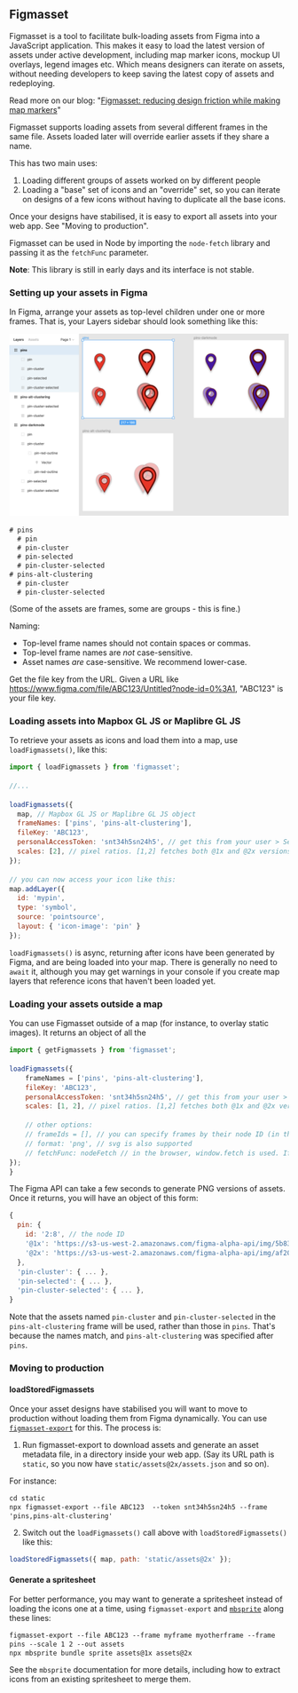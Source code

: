 ## Figmasset

Figmasset is a tool to facilitate bulk-loading assets from Figma into a JavaScript application. This makes it easy to load the latest version of assets under active development, including map marker icons, mockup UI overlays, legend images etc. Which means designers can iterate on assets, without needing developers to keep saving the latest copy of assets and redeploying.

Read more on our blog: "[Figmasset: reducing design friction while making map markers](https://hi.stamen.com/figmasset-reducing-design-friction-while-making-map-markers-ea2d90cb061d)"

Figmasset supports loading assets from several different frames in the same file. Assets loaded later will override earlier assets if they share a name.

This has two main uses:

1. Loading different groups of assets worked on by different people
2. Loading a "base" set of icons and an "override" set, so you can iterate on designs of a few icons without having to duplicate all the base icons.

Once your designs have stabilised, it is easy to export all assets into your web app. See "Moving to production".

Figmasset can be used in Node by importing the `node-fetch` library and passing it as the `fetchFunc` parameter.

**Note**: This library is still in early days and its interface is not stable.

### Setting up your assets in Figma

In Figma, arrange your assets as top-level children under one or more frames. That is, your Layers sidebar should look something like this:

![](layout.png)


```
# pins
  # pin
  # pin-cluster
  # pin-selected
  # pin-cluster-selected
# pins-alt-clustering
  # pin-cluster
  # pin-cluster-selected
```

(Some of the assets are frames, some are groups - this is fine.)

Naming:

* Top-level frame names should not contain spaces or commas.
* Top-level frame names are *not* case-sensitive.
* Asset names *are* case-sensitive. We recommend lower-case.

Get the file key from the URL. Given a URL like https://www.figma.com/file/ABC123/Untitled?node-id=0%3A1, "ABC123" is your file key.

### Loading assets into Mapbox GL JS or Maplibre GL JS

To retrieve your assets as icons and load them into a map, use `loadFigmassets()`, like this:

```js
import { loadFigmassets } from 'figmasset';

//...

loadFigmassets({
  map, // Mapbox GL JS or Maplibre GL JS object
  frameNames: ['pins', 'pins-alt-clustering'],
  fileKey: 'ABC123',
  personalAccessToken: 'snt34h5sn24h5', // get this from your user > Settings page. Be careful who you expose this to, it provides unrestricted access to your account
  scales: [2], // pixel ratios. [1,2] fetches both @1x and @2x versions of each asset.
});

// you can now access your icon like this:
map.addLayer({
  id: 'mypin',
  type: 'symbol',
  source: 'pointsource',
  layout: { 'icon-image': 'pin' }
});
```

`loadFigmassets()` is async, returning after icons have been generated by Figma, and are being loaded into your map. There is generally no need to `await` it, although you may get warnings in your console if you create map layers that reference icons that haven't been loaded yet.

### Loading your assets outside a map

You can use Figmasset outside of a map (for instance, to overlay static images). It returns an object of all the

```js
import { getFigmassets } from 'figmasset';

loadFigmassets({
    frameNames = ['pins', 'pins-alt-clustering'],
    fileKey: 'ABC123',
    personalAccessToken: 'snt34h5sn24h5', // get this from your user > Settings page. Be careful who you expose this to, it provides unrestricted access to your account
    scales: [1, 2], // pixel ratios. [1,2] fetches both @1x and @2x versions of each asset.

    // other options:
    // frameIds = [], // you can specify frames by their node ID (in the URL) instead of frameNames
    // format: 'png', // svg is also supported
    // fetchFunc: nodeFetch // in the browser, window.fetch is used. If using in Node, pass in the node-fetch library.
});
}
```

The Figma API can take a few seconds to generate PNG versions of assets. Once it returns, you will have an object of this form:

```js
{
  pin: {
    id: '2:8', // the node ID
    '@1x': 'https://s3-us-west-2.amazonaws.com/figma-alpha-api/img/5b83/a061/e42384a5bc5a5ac5cabcb5a5cabcb5c5,
    '@2x': 'https://s3-us-west-2.amazonaws.com/figma-alpha-api/img/af20/18b77f7fe7ee57f5efe5ef5ee7eaa2f32aea0'
  },
  'pin-cluster': { ... },
  'pin-selected': { ... },
  'pin-cluster-selected': { ... },
}
```

Note that the assets named `pin-cluster` and `pin-cluster-selected` in the `pins-alt-clustering` frame will be used, rather than those in `pins`. That's because the names match, and `pins-alt-clustering` was specified after `pins`.


### Moving to production

#### loadStoredFigmassets

Once your asset designs have stabilised you will want to move to production without loading them from Figma dynamically. You can use [`figmasset-export`](https://www.npmjs.com/package/figmasset-export) for this. The process is:

1. Run figmasset-export to download assets and generate an asset metadata file, in a directory inside your web app. (Say its URL path is `static`, so you now have `static/assets@2x/assets.json` and so on).

For instance:

```
cd static
npx figmasset-export --file ABC123  --token snt34h5sn24h5 --frame 'pins,pins-alt-clustering'
```

2. Switch out the `loadFigmassets()` call above with `loadStoredFigmassets()` like this:

```js
loadStoredFigmassets({ map, path: 'static/assets@2x' });
```

#### Generate a spritesheet

For better performance, you may want to generate a spritesheet instead of loading the icons one at a time, using `figmasset-export` and [`mbsprite`](https://www.npmjs.com/package/mbsprite) along these lines:

```
figmasset-export --file ABC123 --frame myframe myotherframe --frame pins --scale 1 2 --out assets
npx mbsprite bundle sprite assets@1x assets@2x
```

See the `mbsprite` documentation for more details, including how to extract icons from an existing spritesheet to merge them.
